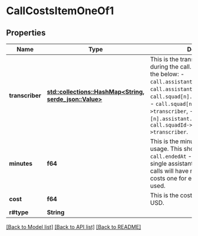 # CallCostsItemOneOf1

## Properties

Name | Type | Description | Notes
------------ | ------------- | ------------- | -------------
**transcriber** | [**std::collections::HashMap<String, serde_json::Value>**](serde_json::Value.md) | This is the transcriber that was used during the call.  This matches one of the below: - `call.assistant.transcriber`, - `call.assistantId->transcriber`, - `call.squad[n].assistant.transcriber`, - `call.squad[n].assistantId->transcriber`, - `call.squadId->[n].assistant.transcriber`, - `call.squadId->[n].assistantId->transcriber`. | 
**minutes** | **f64** | This is the minutes of `transcriber` usage. This should match `call.endedAt` - `call.startedAt` for single assistant calls, while squad calls will have multiple transcriber costs one for each assistant that was used. | 
**cost** | **f64** | This is the cost of the component in USD. | 
**r#type** | **String** |  | 

[[Back to Model list]](../README.md#documentation-for-models) [[Back to API list]](../README.md#documentation-for-api-endpoints) [[Back to README]](../README.md)



